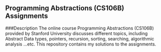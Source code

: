 ## Programming Abstractions (CS106B) Assignments

###Description
The online course Programming Abstractions (CS106B) provided by Stanford University discusses different topics, including
Abstract Data types, pointers, recursion, sorting, searching, algorithmic analysis ...etc. This repository contains my 
solutions to the assignments.

